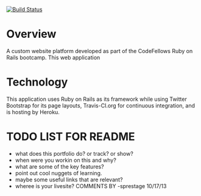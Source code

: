 [![Build Status](https://travis-ci.org/nbarnes/Portfolio.png)](https://travis-ci.org/nbarnes/Portfolio)

Overview
========
A custom website platform developed as part of the CodeFellows Ruby on Rails
bootcamp.  This web application

Technology
==========
This application uses Ruby on Rails as its framework while using Twitter
Bootstrap for its page layouts, Travis-CI.org for continuous integration, and
is hosting by Heroku.

TODO LIST FOR README
==========
- what does this portfolio do?  or track?   or show?
- when were you workin on this and why?
- what are some of the key features?
- point out cool nuggets of learning.
- maybe some useful links that are relevant?
- wheree is your livesite?
COMMENTS BY -sprestage 10/17/13
